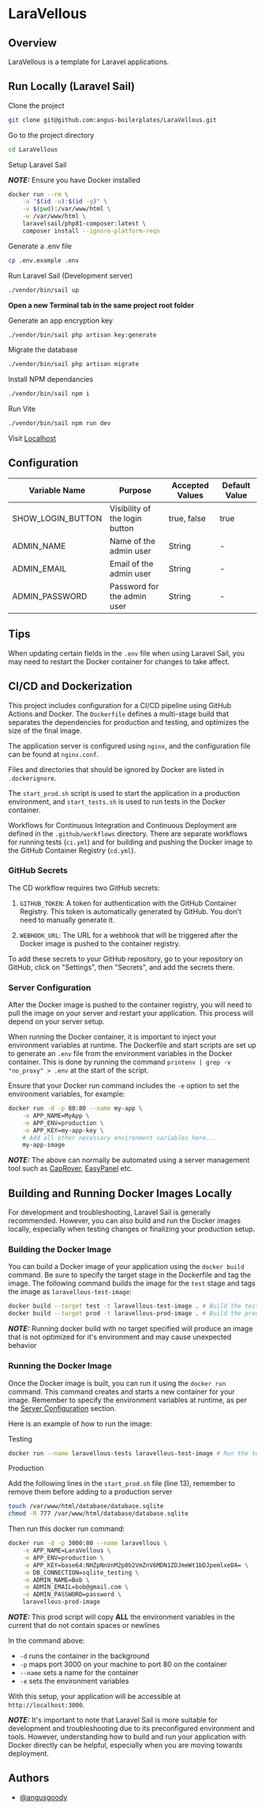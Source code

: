 # LaraVellous

## Overview
LaraVellous is a template for Laravel applications.

## Run Locally (Laravel Sail)

Clone the project

```bash
git clone git@github.com:angus-boilerplates/LaraVellous.git
```

Go to the project directory

```bash
cd LaraVellous
```

Setup Laravel Sail

**_NOTE:_**  Ensure you have Docker installed

```bash
docker run --rm \
    -u "$(id -u):$(id -g)" \
    -v $(pwd):/var/www/html \
    -w /var/www/html \
    laravelsail/php81-composer:latest \
    composer install --ignore-platform-reqs
```

Generate a .env file

```bash
cp .env.example .env
```
Run Laravel Sail (Development server)

```bash
./vendor/bin/sail up
```

**Open a new Terminal tab in the same project root folder**

Generate an app encryption key

```bash
./vendor/bin/sail php artisan key:generate
```

Migrate the database

```bash
./vendor/bin/sail php artisan migrate
```

Install NPM dependancies

```bash
./vendor/bin/sail npm i
```

Run Vite

```bash
./vendor/bin/sail npm run dev
```

Visit [Localhost](http://localhost/)

## Configuration

| Variable Name      | Purpose                               | Accepted Values   | Default Value |
| ------------------ | ------------------------------------- | ----------------- | ------------- |
| SHOW_LOGIN_BUTTON  | Visibility of the login button         | true, false       | true          |
| ADMIN_NAME         | Name of the admin user                 | String            | -             |
| ADMIN_EMAIL        | Email of the admin user                | String            | -             |
| ADMIN_PASSWORD     | Password for the admin user            | String            | -             |


## Tips

When updating certain fields in the `.env` file when using Laravel Sail, you may need to restart the Docker container for changes to take affect.

## CI/CD and Dockerization

This project includes configuration for a CI/CD pipeline using GitHub Actions and Docker. The `Dockerfile` defines a multi-stage build that separates the dependencies for production and testing, and optimizes the size of the final image.

The application server is configured using `nginx`, and the configuration file can be found at `nginx.conf`.

Files and directories that should be ignored by Docker are listed in `.dockerignore`.

The `start_prod.sh` script is used to start the application in a production environment, and `start_tests.sh` is used to run tests in the Docker container.

Workflows for Continuous Integration and Continuous Deployment are defined in the `.github/workflows` directory. There are separate workflows for running tests (`ci.yml`) and for building and pushing the Docker image to the GitHub Container Registry (`cd.yml`).

### GitHub Secrets

The CD workflow requires two GitHub secrets:

1. `GITHUB_TOKEN`: A token for authentication with the GitHub Container Registry. This token is automatically generated by GitHub. You don't need to manually generate it.

2. `WEBHOOK_URL`: The URL for a webhook that will be triggered after the Docker image is pushed to the container registry.

To add these secrets to your GitHub repository, go to your repository on GitHub, click on "Settings", then "Secrets", and add the secrets there.

### Server Configuration

After the Docker image is pushed to the container registry, you will need to pull the image on your server and restart your application. This process will depend on your server setup. 

When running the Docker container, it is important to inject your environment variables at runtime. The Dockerfile and start scripts are set up to generate an `.env` file from the environment variables in the Docker container. This is done by running the command `printenv | grep -v "no_proxy" > .env` at the start of the script. 

Ensure that your Docker run command includes the `-e` option to set the environment variables, for example:

```bash
docker run -d -p 80:80 --name my-app \
    -e APP_NAME=MyApp \
    -e APP_ENV=production \
    -e APP_KEY=my-app-key \
    # Add all other necessary environment variables here...
    my-app-image
```

**_NOTE:_**  The above can normally be automated using a server management tool such as [CapRover](https://caprover.com/), [EasyPanel](https://easypanel.io/) etc.

## Building and Running Docker Images Locally

For development and troubleshooting, Laravel Sail is generally recommended. However, you can also build and run the Docker images locally, especially when testing changes or finalizing your production setup.

### Building the Docker Image

You can build a Docker image of your application using the `docker build` command. Be sure to specify the target stage in the Dockerfile and tag the image. The following command builds the image for the `test` stage and tags the image as `laravellous-test-image`:

```bash
docker build --target test -t laravellous-test-image . # Build the testing image
docker build --target prod -t laravellous-prod-image . # Build the production image (will start nginx etc)
```

**_NOTE:_** Running docker build with no target specified will produce an image that is not optimized for it's environment and may cause unexpected behavior

### Running the Docker Image

Once the Docker image is built, you can run it using the `docker run` command. This command creates and starts a new container for your image. Remember to specify the environment variables at runtime, as per the [Server Configuration](#server-configuration) section.

Here is an example of how to run the image:

Testing

```bash
docker run --name laravellous-tests laravellous-test-image # Run the testing image (this will execute the artisan test suite)
```

Production

Add the following lines in the `start_prod.sh` file (line 13), remember to remove them before adding to a production server

```bash
touch /var/www/html/database/database.sqlite
chmod -R 777 /var/www/html/database/database.sqlite
```

Then run this docker run command:

```bash
docker run -d -p 3000:80 --name laravellous \
    -e APP_NAME=LaraVellous \
    -e APP_ENV=production \
    -e APP_KEY=base64:NHZpNnVnM2p0b2VmZnV6MDN1ZDJmeWt1bDJpemlxeDA= \
    -e DB_CONNECTION=sqlite_testing \
    -e ADMIN_NAME=Bob \
    -e ADMIN_EMAIL=bob@gmail.com \
    -e ADMIN_PASSWORD=password \
    laravellous-prod-image
```

**_NOTE:_** This prod script will copy **ALL** the environment variables in the current that do not contain spaces or newlines

In the command above:

- `-d` runs the container in the background
- `-p` maps port 3000 on your machine to port 80 on the container
- `--name` sets a name for the container
- `-e` sets the environment variables

With this setup, your application will be accessible at `http://localhost:3000`.


**_NOTE:_**  It's important to note that Laravel Sail is more suitable for development and troubleshooting due to its preconfigured environment and tools. However, understanding how to build and run your application with Docker directly can be helpful, especially when you are moving towards deployment.


## Authors

- [@angusgoody](https://github.com/angusgoody)

